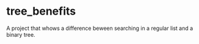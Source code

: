 # tree_benefits
A project that whows a difference beween searching in a regular list and a binary tree.
